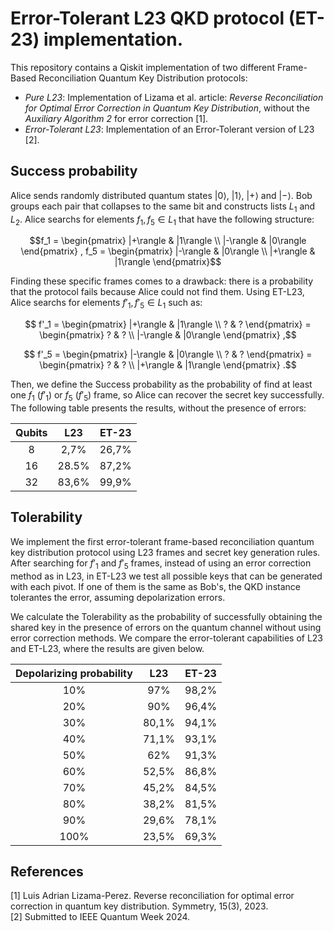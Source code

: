 # Error-Tolerant L23 QKD protocol (ET-23) implementation.

This repository contains a Qiskit implementation of two different Frame-Based Reconciliation Quantum Key Distribution protocols:
* _Pure L23_: Implementation of Lizama et al. article: _Reverse Reconciliation for Optimal Error Correction in Quantum Key Distribution_, without the _Auxiliary Algorithm 2_ for error correction [1].
* _Error-Tolerant L23_: Implementation of an Error-Tolerant version of L23 [2].

## Success probability

Alice sends randomly distributed quantum states $|0\rangle$, $|1\rangle$, $|+\rangle$ and $|-\rangle$. Bob groups each pair that collapses to the same bit and constructs lists $L_1$ and $L_2$. Alice searchs for elements $f_1, f_5 \in L_1$ that have the following structure:
```math
f_1 = \begin{pmatrix} |+\rangle & |1\rangle \\ |-\rangle & |0\rangle \end{pmatrix} , f_5 = \begin{pmatrix} |-\rangle & |0\rangle \\ |+\rangle & |1\rangle \end{pmatrix}
```

Finding these specific frames comes to a drawback: there is a probability that the protocol fails because Alice could not find them. Using ET-L23, Alice searchs for elements $f'_1, f'_5 \in L_1$ such as:
```math
        f'_1 = \begin{pmatrix}
            |+\rangle & |1\rangle \\
            ? & ? 
            \end{pmatrix} = \begin{pmatrix}
            ? & ? \\
            |-\rangle & |0\rangle
            \end{pmatrix} ,
```

```math
        f'_5 = \begin{pmatrix}
            |-\rangle & |0\rangle \\
            ? & ?
            \end{pmatrix}  = \begin{pmatrix}
            ? & ? \\
            |+\rangle & |1\rangle
            \end{pmatrix} .
```

Then, we define the Success probability as the probability of find at least one $f_1$ ($f'_1$) or $f_5$ ($f'_5$) frame, so Alice can recover the secret key successfully. The following table presents the results, without the presence of errors:

| Qubits | L23 | ET-23 |
|:------:|:-------------------:|:------------:|
| 8      | 2,7%                | 26,7%        |
| 16     | 28.5%               | 87,2%        |
| 32     | 83,6%               | 99,9%        |


## Tolerability

We implement the first error-tolerant frame-based reconciliation quantum key distribution protocol using L23 frames and secret key generation rules. After searching for $f'_1$ and $f'_5$ frames, instead of using an error correction method as in L23, in ET-L23 we test all possible keys that can be generated with each pivot. If one of them is the same as Bob's, the QKD instance tolerantes the error, assuming depolarization errors.

We calculate the Tolerability as the probability of successfully obtaining the shared key in the presence of errors on the quantum channel without using error correction methods. We compare the error-tolerant capabilities of L23 and ET-L23, where the results are given below.

| Depolarizing probability | L23         |        ET-23  |
|:------------------------:|:------------:|:------------:|
| 10%                      | 97%          | 98,2%        |
| 20%                      | 90%          | 96,4%        |
| 30%                      | 80,1%        | 94,1%        |
| 40%                      | 71,1%        | 93,1%        |
| 50%                      | 62%          | 91,3%        |
| 60%                      | 52,5%        | 86,8%        |
| 70%                      | 45,2%        | 84,5%        |
| 80%                      | 38,2%        | 81,5%        |
| 90%                      | 29,6%        | 78,1%        |
| 100%                     | 23,5%        | 69,3%        |

## References
[1] Luis Adrian Lizama-Perez. Reverse reconciliation for optimal error correction in quantum key distribution. Symmetry, 15(3), 2023.  
[2] Submitted to IEEE Quantum Week 2024.
